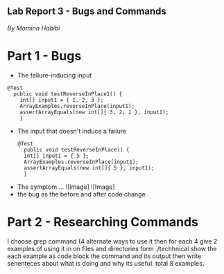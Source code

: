 ## **Lab Report 3 - Bugs and Commands**
*By Momina Habibi*
# Part 1 - Bugs
- The failure-inducing input
```
@Test
  public void testReverseInPlace1() {
    int[] input1 = { 1, 2, 3 };
    ArrayExamples.reverseInPlace(input1);
    assertArrayEquals(new int[]{ 3, 2, 1 }, input1);
	}
```
- The input that doesn't induce a failure
  ```
  @Test 
	public void testReverseInPlace() {
    int[] input1 = { 5 };
    ArrayExamples.reverseInPlace(input1);
    assertArrayEquals(new int[]{ 5 }, input1);
	}
  ```
- The symptom ...
  ![Image]
  ![Image]
- the bug as the before and after code change

# Part 2 - Researching Commands
I choose grep command (4 alternate ways to use it then for each 4 give 2 examples of using it in on files and directories form ./techhnical
show the each example as code block the command and its output then
write senenteces about what is doing and why its useful. total 8 examples.
